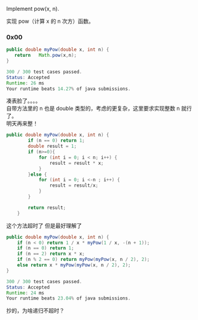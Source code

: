 Implement pow(x, n).

实现 pow（计算 x 的 n 次方）函数。


### 0x00

```java
public double myPow(double x, int n) {
   return   Math.pow(x,n);
}

300 / 300 test cases passed.
Status: Accepted
Runtime: 26 ms
Your runtime beats 14.27% of java submissions.
```

凑表脸了。。。。  
自带方法里的 n 也是 double 类型的，考虑的更复杂，这里要求实现整数 n 就行了。  
明天再来整！

```java
public double myPow(double x, int n) {
        if (n == 0) return 1;
        double result = 1;
        if (n>=0){
            for (int i = 0; i < n; i++) {
                result = result * x;
            }
        }else {
            for (int i = 0; i <-n ; i++) {
                result = result/x;
            }
        }

        return result;
    }
```

这个方法超时了
但是最好理解了

```java
public double myPow(double x, int n) {
    if (n < 0) return 1 / x * myPow(1 / x, -(n + 1));
    if (n == 0) return 1;
    if (n == 2) return x * x;
    if (n % 2 == 0) return myPow(myPow(x, n / 2), 2);
    else return x * myPow(myPow(x, n / 2), 2);
}

300 / 300 test cases passed.
Status: Accepted
Runtime: 24 ms
Your runtime beats 23.04% of java submissions.
```

抄的，为啥递归不超时？
